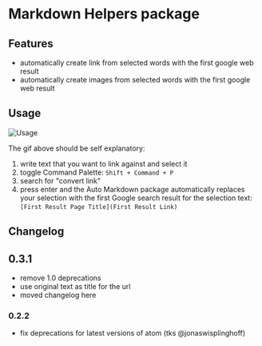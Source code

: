 # Markdown Helpers package

## Features

- automatically create link from selected words with the first google web result
- automatically create images from selected words with the first google web result

## Usage

![Usage](http://postachio-images.s3-website-us-east-1.amazonaws.com/539d45c2e7bc2d505d76dcf4/539d439090b01069f4d7b474/dbx-my-first-atom-package-usage.gif)

The gif above should be self explanatory:

1. write text that you want to link against and select it
2. toggle Command Palette: `Shift + Command + P`
3. search for "convert link"
4. press enter and the Auto Markdown package automatically replaces your
selection with the first Google search result for the selection text:
`[First Result Page Title](First Result Link)`

## Changelog

## 0.3.1
- remove 1.0 deprecations
- use original text as title for the url
- moved changelog here

### 0.2.2
- fix deprecations for latest versions of atom (tks @jonaswisplinghoff)

